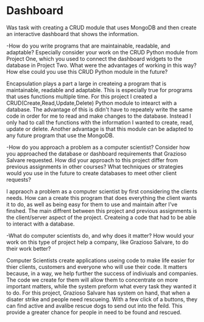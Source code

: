 # Dashboard
Was task with creating a CRUD module that uses MongoDB and then create an interactive dashboard that shows the information.

-How do you write programs that are maintainable, readable, and adaptable? Especially consider your work on the CRUD Python module from Project One, which you used to connect the dashboard widgets to the database in Project Two. What were the advantages of working in this way? How else could you use this CRUD Python module in the future?

  Encapsulation plays a part a large in createing  a program that is maintainable, readable and adaptable. This is especially true for programs that uses functions multiple time. For this project I created a CRUD(Create,Read,Update,Delete) Python module to intearct with a database. The advantage of this is didn't have to repeately write the same code in order for me to read and make changes to the database. Instead I only had to call the functions with the information I wanted to create, read, update or delete. Another advantage is that this module can be adapted to any future program that use the MongoDB.

-How do you approach a problem as a computer scientist? Consider how you approached the database or dashboard requirements that Grazioso Salvare requested. How did your approach to this project differ from previous assignments in other courses? What techniques or strategies would you use in the future to create databases to meet other client requests?

  I appraoch a problem as a computer scientist by first considering the clients needs. How can a create this program that does everything the client wants it to do, as well as being easy for them to use and maintain after I've finshed. The main diffrent between this project and previous assignments is the client/server aspect of the project. Createing a code that had to be able to interact with a database. 

-What do computer scientists do, and why does it matter? How would your work on this type of project help a company, like Grazioso Salvare, to do their work better?

  Computer Scientists create applications useing code to make life easier for thier clients, customers and everyone who will use their code. It matters because, in a way, we help further the success of  indiviuals and companies. The code we create for them will allow them to concentrate on more important matters, while the system preform what every task they wanted it to do. For this project, Grazioso Salvare has system on hand, that when a disater strike and people need rescueing. With a few click of a buttons, they can find active and avalibe rescue dogs to send out into the feild. This provide a greater chance for people in need to be found and rescued.

